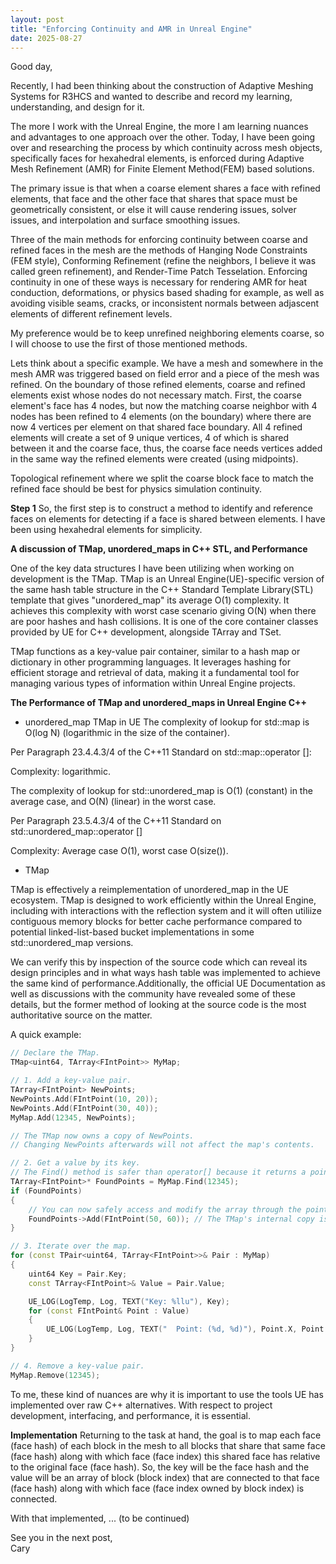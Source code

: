 ```yaml
---
layout: post
title: "Enforcing Continuity and AMR in Unreal Engine"
date: 2025-08-27
---
```


Good day,

Recently, I had been thinking about the construction of Adaptive Meshing Systems for R3HCS and wanted to describe and record my learning, understanding, and design for it.

The more I work with the Unreal Engine, the more I am learning nuances and advantages to one approach over the other. Today, I have been going over and researching the process by which continuity across mesh objects, specifically faces for hexahedral elements, is enforced during Adaptive Mesh Refinement (AMR) for Finite Element Method(FEM) based solutions. 

The primary issue is that when a coarse element shares a face with refined elements, that face and the other face that shares that space must be geometrically consistent, or else it will cause rendering issues, solver issues, and interpolation and surface smoothing issues.

Three of the main methods for enforcing continuity between coarse and refined faces in the mesh are the methods of Hanging Node Constraints (FEM style), Conforming Refinement (refine the neighbors, I believe it was called green refinement), and Render-Time Patch Tesselation. Enforcing continuity in one of these ways is necessary for rendering AMR for heat conduction, deformations, or physics based shading for example, as well as avoiding visible seams, cracks, or inconsistent normals between adjascent elements of different refinement levels.

My preference would be to keep unrefined neighboring elements coarse, so I will choose to use the first of those mentioned methods.

Lets think about a specific example. We have a mesh and somewhere in the mesh AMR was triggered based on field error and a piece of the mesh was refined. On the boundary of those refined elements, coarse and refined elements exist whose nodes do not necessary match. First, the coarse element's face has 4 nodes, but now the matching coarse neighbor with 4 nodes has been refined to 4 elements (on the boundary) where there are now 4 vertices per element on that shared face boundary. All 4 refined elements will create a set of 9 unique vertices, 4 of which is shared between it and the coarse face, thus, the coarse face needs vertices added in the same way the refined elements were created (using midpoints).

Topological refinement where we split the coarse block face to match the refined face should be best for physics simulation continuity. 

<b>Step 1</b>
So, the first step is to construct a method to identify and reference faces on elements for detecting if a face is shared between elements. I have been using hexahedral elements for simplicity.

<b>A discussion of TMap, unordered_maps in C++ STL, and Performance</b>

One of the key data structures I have been utilizing when working on development is the TMap. TMap is an Unreal Engine(UE)-specific version of the same hash table structure in the C++ Standard Template Library(STL) template that gives "unordered_map" its average O(1) complexity. It achieves this complexity with worst case scenario giving O(N) when there are poor hashes and hash collisions. It is one of the core container classes provided by UE for C++ development, alongside TArray and TSet.

TMap functions as a key-value pair container, similar to a hash map or dictionary in other programming languages. It leverages hashing for efficient storage and retrieval of data, making it a fundamental tool for managing various types of information within Unreal Engine projects.

<b>The Performance of TMap and unordered_maps in Unreal Engine C++</b>

- unordered_map TMap in UE
The complexity of lookup for std::map is O(log N) (logarithmic in the size of the container).

Per Paragraph 23.4.4.3/4 of the C++11 Standard on std::map::operator []:

Complexity: logarithmic.

The complexity of lookup for std::unordered_map is O(1) (constant) in the average case, and O(N) (linear) in the worst case.

Per Paragraph 23.5.4.3/4 of the C++11 Standard on std::unordered_map::operator []

Complexity: Average case O(1), worst case O(size()).

- TMap

TMap is effectively a reimplementation of unordered_map in the UE ecosystem. TMap is designed to work efficiently within the Unreal Engine, including with interactions with the reflection system and it will often utiliize contiguous memory blocks for better cache performance compared to potential linked-list-based bucket implementations in some std::unordered_map versions.

We can verify this by inspection of the source code which can reveal its design principles and in what ways hash table was implemented to achieve the same kind of performance.Additionally, the official UE Documentation as well as discussions with the community have revealed some of these details, but the former method of looking at the source code is the most authoritative source on the matter.

A quick example:

```cpp
// Declare the TMap.
TMap<uint64, TArray<FIntPoint>> MyMap;

// 1. Add a key-value pair.
TArray<FIntPoint> NewPoints;
NewPoints.Add(FIntPoint(10, 20));
NewPoints.Add(FIntPoint(30, 40));
MyMap.Add(12345, NewPoints);

// The TMap now owns a copy of NewPoints.
// Changing NewPoints afterwards will not affect the map's contents.

// 2. Get a value by its key.
// The Find() method is safer than operator[] because it returns a pointer.
TArray<FIntPoint>* FoundPoints = MyMap.Find(12345);
if (FoundPoints)
{
    // You can now safely access and modify the array through the pointer.
    FoundPoints->Add(FIntPoint(50, 60)); // The TMap's internal copy is modified.
}

// 3. Iterate over the map.
for (const TPair<uint64, TArray<FIntPoint>>& Pair : MyMap)
{
    uint64 Key = Pair.Key;
    const TArray<FIntPoint>& Value = Pair.Value;

    UE_LOG(LogTemp, Log, TEXT("Key: %llu"), Key);
    for (const FIntPoint& Point : Value)
    {
        UE_LOG(LogTemp, Log, TEXT("  Point: (%d, %d)"), Point.X, Point.Y);
    }
}

// 4. Remove a key-value pair.
MyMap.Remove(12345);
```

To me, these kind of nuances are why it is important to use the tools UE has implemented over raw C++ alternatives. With respect to project development, interfacing, and performance, it is essential.

<b>Implementation</b>
Returning to the task at hand, the goal is to map each face (face hash) of each block in the mesh to all blocks that share that same face (face hash) along with which face (face index) this shared face has relative to the original face (face hash). So, the key will be the face hash and the value will be an array of block (block index) that are connected to that face (face hash) along with which face (face index owned by block index) is connected.

With that implemented, ... (to be continued)

See you in the next post,
<br>Cary